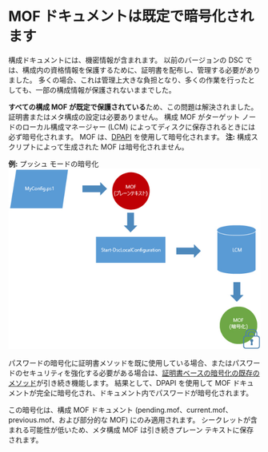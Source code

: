# <a name="mof-documents-are-encrypted-by-default"></a>MOF ドキュメントは既定で暗号化されます

構成ドキュメントには、機密情報が含まれます。 以前のバージョンの DSC では、構成内の資格情報を保護するために、証明書を配布し、管理する必要がありました。 多くの場合、これは管理上大きな負担となり、多くの作業を行ったとしても、一部の構成情報が保護されないままでした。 

**すべての構成 MOF が既定で保護されている**ため、この問題は解決されました。 証明書またはメタ構成の設定は必要ありません。 構成 MOF がターゲット ノードのローカル構成マネージャー (LCM) によってディスクに保存されるときには必ず暗号化されます。 MOF は、[DPAPI](https://msdn.microsoft.com/en-us/library/ms995355.aspx) を使用して暗号化されます。 **注:** 構成スクリプトによって生成された MOF は暗号化されません。

**例:** プッシュ モードの暗号化 ![MOF 暗号化](../images/MOF_Encryption.jpg)

パスワードの暗号化に証明書メソッドを既に使用している場合、またはパスワードのセキュリティを強化する必要がある場合は、[証明書ベースの暗号化の既存のメソッド](https://msdn.microsoft.com/en-us/powershell/dsc/securemof)が引き続き機能します。 結果として、DPAPI を使用して MOF ドキュメントが完全に暗号化され、ドキュメント内でパスワードが暗号化されます。

この暗号化は、構成 MOF ドキュメント (pending.mof、current.mof、previous.mof、および部分的な MOF) にのみ適用されます。 シークレットが含まれる可能性が低いため、メタ構成 MOF は引き続きプレーン テキストに保存されます。
